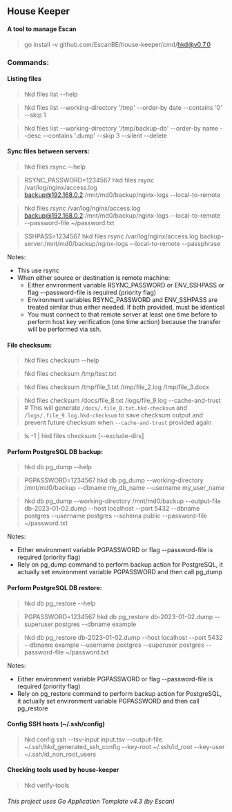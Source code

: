 ## House Keeper
#### A tool to manage Escan
> go install -v github.com/EscanBE/house-keeper/cmd/hkd@v0.7.0

### Commands:

#### Listing files
> hkd files list --help

> hkd files list --working-directory '/tmp' --order-by date --contains '0' --skip 1

> hkd files list --working-directory '/tmp/backup-db' --order-by name --desc --contains '.dump' --skip 3 --silent --delete

#### Sync files between servers:
> hkd files rsync --help

> RSYNC_PASSWORD=1234567 hkd files rsync /var/log/nginx/access.log backup@192.168.0.2:/mnt/md0/backup/nginx-logs --local-to-remote

> hkd files rsync /var/log/nginx/access.log backup@192.168.0.2:/mnt/md0/backup/nginx-logs --local-to-remote --password-file ~/password.txt

> SSHPASS=1234567 hkd files rsync /var/log/nginx/access.log backup-server:/mnt/md0/backup/nginx-logs --local-to-remote --passphrase

Notes:
- This use rsync
- When either source or destination is remote machine:
  - Either environment variable RSYNC_PASSWORD or ENV_SSHPASS or flag --password-file is required (priority flag)
  - Environment variables RSYNC_PASSWORD and ENV_SSHPASS are treated similar thus either needed. If both provided, must be identical
  - You must connect to that remote server at least one time before to perform host key verification (one time action) because the transfer will be performed via ssh.

#### File checksum:
> hkd files checksum --help

> hkd files checksum /tmp/test.txt

> hkd files checksum /tmp/file_1.txt /tmp/file_2.log /tmp/file_3.docx

> hkd files checksum /docs/file_8.txt /logs/file_9.log --cache-and-trust # This will generate `/docs/.file_8.txt.hkd-checksum` and `/logs/.file_9.log.hkd-checksum` to save checksum output and prevent future checksum when `--cache-and-trust` provided again

> ls -1 | hkd files checksum [--exclude-dirs]

#### Perform PostgreSQL DB backup:
> hkd db pg_dump --help

> PGPASSWORD=1234567 hkd db pg_dump --working-directory /mnt/md0/backup --dbname my_db_name --username my_user_name

> hkd db pg_dump --working-directory /mnt/md0/backup --output-file db-2023-01-02.dump --host localhost --port 5432 --dbname postgres --username postgres --schema public --password-file ~/password.txt

Notes:
- Either environment variable PGPASSWORD or flag --password-file is required (priority flag)
- Rely on pg_dump command to perform backup action for PostgreSQL, it actually set environment variable PGPASSWORD and then call pg_dump

#### Perform PostgreSQL DB restore:
> hkd db pg_restore --help

> PGPASSWORD=1234567 hkd db pg_restore db-2023-01-02.dump --superuser postgres --dbname example

> hkd db pg_restore db-2023-01-02.dump --host localhost --port 5432 --dbname example --username postgres --superuser postgres --password-file ~/password.txt

Notes:
- Either environment variable PGPASSWORD or flag --password-file is required (priority flag)
- Rely on pg_restore command to perform backup action for PostgreSQL, it actually set environment variable PGPASSWORD and then call pg_restore

#### Config SSH hosts (~/.ssh/config)
> hkd config ssh --tsv-input input.tsv --output-file ~/.ssh/hkd_generated_ssh_config --key-root ~/.ssh/id_root --key-user ~/.ssh/id_non_root_users

#### Checking tools used by house-keeper
> hkd verify-tools

###### This project uses Go Application Template v4.3 (by Escan)